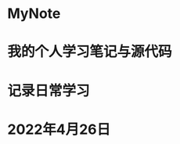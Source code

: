 <!--
 * @Author: your name
 * @Date: 2022-04-26 17:00:13
 * @LastEditTime: 2022-04-26 17:24:47
 * @LastEditors: Please set LastEditors
 * @Description: 打开koroFileHeader查看配置 进行设置: https://github.com/OBKoro1/koro1FileHeader/wiki/%E9%85%8D%E7%BD%AE
 * @FilePath: \MyNote\README.md
-->
# MyNote
# 我的个人学习笔记与源代码

# 记录日常学习

# 2022年4月26日